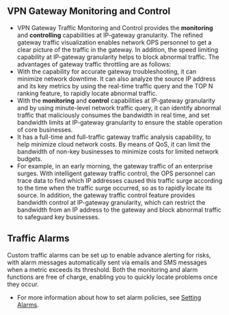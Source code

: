 ## VPN Gateway Monitoring and Control

- VPN Gateway Traffic Monitoring and Control provides the **monitoring** and **controlling** capabilities at IP-gateway granularity. The refined gateway traffic visualization enables network OPS personnel to get a clear picture of the traffic in the gateway. In addition, the speed limiting capability at IP-gateway granularity helps to block abnormal traffic. 
The advantages of gateway traffic throttling are as follows:
 - With the capability for accurate gateway troubleshooting, it can minimize network downtime. It can also analyze the source IP address and its key metrics by using the real-time traffic query and the TOP N ranking feature, to rapidly locate abnormal traffic.
 - With the **monitoring** and **control** capabilities at IP-gateway granularity and by using minute-level network traffic query, it can identify abnormal traffic that maliciously consumes the bandwidth in real time, and set bandwidth limits at IP-gateway granularity to ensure the stable operation of core businesses.
 - It has a full-time and full-traffic gateway traffic analysis capability, to help minimize cloud network costs. By means of QoS, it can limit the bandwidth of non-key businesses to minimize costs for limited network budgets.
- For example, in an early morning, the gateway traffic of an enterprise surges. With intelligent gateway traffic control, the OPS personnel can trace data to find which IP addresses caused this traffic surge according to the time when the traffic surge occurred, so as to rapidly locate its source. In addition, the gateway traffic control feature provides bandwidth control at IP-gateway granularity, which can restrict the bandwidth from an IP address to the gateway and block abnormal traffic to safeguard key businesses.

## Traffic Alarms

Custom traffic alarms can be set up to enable advance alerting for risks, with alarm messages automatically sent via emails and SMS messages when a metric exceeds its threshold. Both the monitoring and alarm functions are free of charge, enabling you to quickly locate problems once they occur.

- For more information about how to set alarm policies, see [Setting Alarms](https://intl.cloud.tencent.com/document/product/1037/32699).
